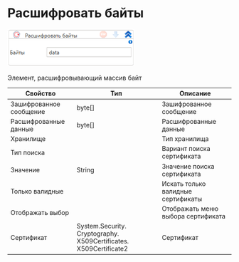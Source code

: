 # Расшифровать байты

![](<../../../../.gitbook/assets/image (573).png>)

Элемент, расшифровывающий массив байт

| Свойство                | Тип                                                               | Описание                           |
| ----------------------- | ----------------------------------------------------------------- | ---------------------------------- |
| Зашифрованное сообщение | byte\[]                                                           | Зашифрованное сообщение            |
| Расшифрованные данные   | byte\[]                                                           | Расшифрованные данные              |
| Хранилище               |                                                                   | Тип хранилища                      |
| Тип поиска              |                                                                   | Вариант поиска сертификата         |
| Значение                | String                                                            | Значение поиска сертификата        |
| Только валидные         |                                                                   | Искать только валидные сертификаты |
| Отображать выбор        |                                                                   | Отображать меню выбора сертификата |
| Сертификат              | System.Security. Cryptography. X509Certificates. X509Certificate2 | Сертификат                         |

